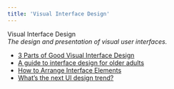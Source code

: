 ```yaml
---
title: 'Visual Interface Design'
---
```


Visual Interface Design  
_The design and presentation of visual user interfaces._

*   [3 Parts of Good Visual Interface Design](https://fadeyev.net/visual-interface-design/)
*   [A guide to interface design for older adults](https://uxdesign.cc/a-guide-to-interface-design-for-older-adults-31109468d46d)
*   [How to Arrange Interface Elements](https://blog.teamtreehouse.com/how-to-arrange-interface-elements-4)
*   [What’s the next UI design trend?](https://uxdesign.cc/whats-the-next-ui-design-trend-75c8b61f5c7c)
